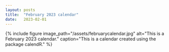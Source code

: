 ```yaml
---
layout: posts
title:  "February 2023 calendar"
date:   2023-02-01
---
```


{% include figure image_path="/assets/februarycalendar.jpg" alt="This is a February 2023 calendar." caption="This is a calendar created using the package calendR." %}